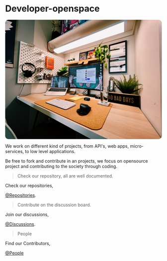 # Developer-openspace
<img 
    src="./images/desk_top.jpg?raw=true" 
    align="center" 
    style="border-radius:10px; width:100vw; height:40vw;" 
    alt="Develop-openspace's avatar"
/>


We work on different kind of projects, from API's, web apps, micro-services, to low level applications. 

Be free to fork and contribute in an projects, we focus on opensource project and contributing to the society through coding.

> Check our repository, all are well documented.


Check our repositories, 

[@Repositories](https://github.com/orgs/Developer-openspace/repositories).

> Contribute on the discussion board.

Join our discussions, 

[@Discussions](https://github.com/orgs/Developer-openspace/discussions).

> People

Find our Contributors,

[@People](https://github.com/orgs/Developer-openspace/people)